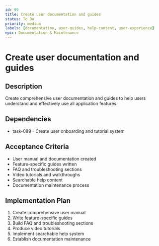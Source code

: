 ```yaml
---
id: 99
title: Create user documentation and guides
status: To Do
priority: medium
labels: [documentation, user-guides, help-content, user-experience]
epic: Documentation & Maintenance
---
```


# Create user documentation and guides

## Description
Create comprehensive user documentation and guides to help users understand and effectively use all application features.

## Dependencies
- task-089 - Create user onboarding and tutorial system

## Acceptance Criteria
- User manual and documentation created
- Feature-specific guides written
- FAQ and troubleshooting sections
- Video tutorials and walkthroughs
- Searchable help content
- Documentation maintenance process

## Implementation Plan
1. Create comprehensive user manual
2. Write feature-specific guides
3. Build FAQ and troubleshooting sections
4. Produce video tutorials
5. Implement searchable help system
6. Establish documentation maintenance